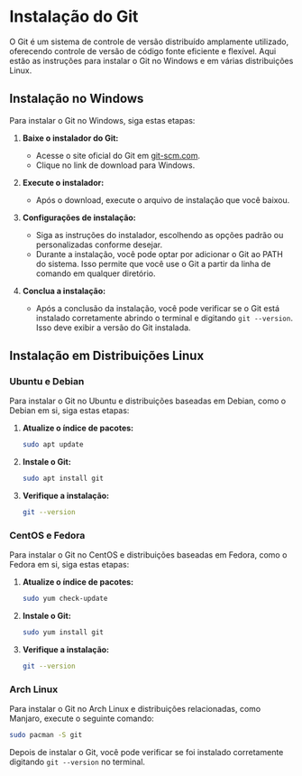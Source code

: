 # Instalação do Git

O Git é um sistema de controle de versão distribuído amplamente utilizado, oferecendo controle de versão de código fonte eficiente e flexível. Aqui estão as instruções para instalar o Git no Windows e em várias distribuições Linux.

## Instalação no Windows

Para instalar o Git no Windows, siga estas etapas:

1. **Baixe o instalador do Git:**
   - Acesse o site oficial do Git em [git-scm.com](https://git-scm.com/).
   - Clique no link de download para Windows.
   
2. **Execute o instalador:**
   - Após o download, execute o arquivo de instalação que você baixou.
   
3. **Configurações de instalação:**
   - Siga as instruções do instalador, escolhendo as opções padrão ou personalizadas conforme desejar.
   - Durante a instalação, você pode optar por adicionar o Git ao PATH do sistema. Isso permite que você use o Git a partir da linha de comando em qualquer diretório.

4. **Conclua a instalação:**
   - Após a conclusão da instalação, você pode verificar se o Git está instalado corretamente abrindo o terminal e digitando `git --version`. Isso deve exibir a versão do Git instalada.

## Instalação em Distribuições Linux

### Ubuntu e Debian

Para instalar o Git no Ubuntu e distribuições baseadas em Debian, como o Debian em si, siga estas etapas:

1. **Atualize o índice de pacotes:**
   ```bash
   sudo apt update
   ```

2. **Instale o Git:**
   ```bash
   sudo apt install git
   ```

3. **Verifique a instalação:**
   ```bash
   git --version
   ```

### CentOS e Fedora

Para instalar o Git no CentOS e distribuições baseadas em Fedora, como o Fedora em si, siga estas etapas:

1. **Atualize o índice de pacotes:**
   ```bash
   sudo yum check-update
   ```

2. **Instale o Git:**
   ```bash
   sudo yum install git
   ```

3. **Verifique a instalação:**
   ```bash
   git --version
   ```

### Arch Linux

Para instalar o Git no Arch Linux e distribuições relacionadas, como Manjaro, execute o seguinte comando:

```bash
sudo pacman -S git
```

Depois de instalar o Git, você pode verificar se foi instalado corretamente digitando `git --version` no terminal.